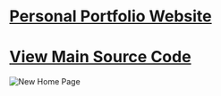 # [Personal Portfolio Website](https://muskang25.github.io/Muskan.github.io/)
# [View Main Source Code](https://github.com/muskang25/Muskan.github.io/blob/main/index.html)
![New Home Page ](https://github.com/muskang25/Muskan.github.io/assets/139811413/ce86e6ab-5b8e-4276-97ad-cfe027d6d677)
